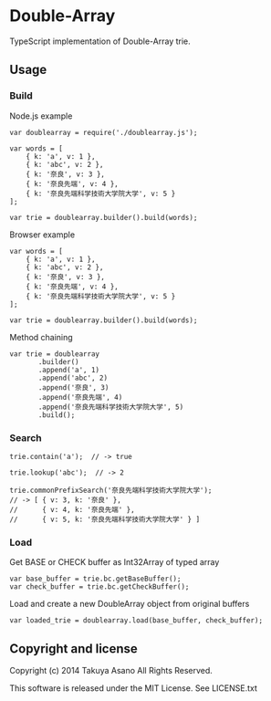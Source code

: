 # Double-Array

TypeScript implementation of Double-Array trie.

## Usage

### Build

Node.js example

    var doublearray = require('./doublearray.js');

    var words = [
        { k: 'a', v: 1 },
        { k: 'abc', v: 2 },
        { k: '奈良', v: 3 },
        { k: '奈良先端', v: 4 },
        { k: '奈良先端科学技術大学院大学', v: 5 }
    ];

    var trie = doublearray.builder().build(words);

Browser example

    var words = [
        { k: 'a', v: 1 },
        { k: 'abc', v: 2 },
        { k: '奈良', v: 3 },
        { k: '奈良先端', v: 4 },
        { k: '奈良先端科学技術大学院大学', v: 5 }
    ];

    var trie = doublearray.builder().build(words);

Method chaining

    var trie = doublearray
           .builder()
           .append('a', 1)
           .append('abc', 2)
           .append('奈良', 3)
           .append('奈良先端', 4)
           .append('奈良先端科学技術大学院大学', 5)
           .build();

### Search

    trie.contain('a');  // -> true

    trie.lookup('abc');  // -> 2

    trie.commonPrefixSearch('奈良先端科学技術大学院大学');
    // -> [ { v: 3, k: '奈良' },
    //      { v: 4, k: '奈良先端' },
    //      { v: 5, k: '奈良先端科学技術大学院大学' } ]

### Load

Get BASE or CHECK buffer as Int32Array of typed array

    var base_buffer = trie.bc.getBaseBuffer();
    var check_buffer = trie.bc.getCheckBuffer();

Load and create a new DoubleArray object from original buffers

    var loaded_trie = doublearray.load(base_buffer, check_buffer);

## Copyright and license

Copyright (c) 2014 Takuya Asano All Rights Reserved.

This software is released under the MIT License.
See LICENSE.txt
